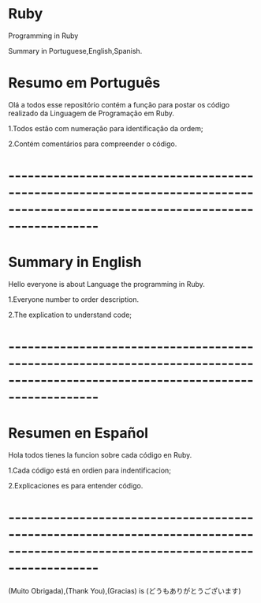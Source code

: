 # Ruby
Programming  in Ruby 


Summary in Portuguese,English,Spanish.

# Resumo em Português
Olá a todos esse repositório contém a função para postar os código realizado da Linguagem de Programação em Ruby.

1.Todos estão com numeração para identificação da ordem;

2.Contém comentários para compreender o código.
# --------------------------------------------------------------------------------------------------------------------------------
# Summary in English
Hello everyone is about Language the programming in Ruby.

1.Everyone number to order description.     

2.The explication to understand code;
           
# --------------------------------------------------------------------------------------------------------------------------------
# Resumen en Español
Hola todos tienes la funcion sobre cada  código en Ruby. 

1.Cada código está en ordien para indentificacion;
     
2.Explicaciones es para entender código.                                                                                            
# --------------------------------------------------------------------------------------------------------------------------------
(Muito Obrigada),(Thank You),(Gracias) is (どうもありがとうございます)
